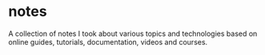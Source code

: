 # notes
A collection of notes I took about various topics and technologies based on online guides, tutorials, documentation,
videos and courses.
